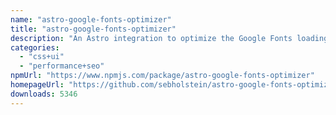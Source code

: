 ```yaml
---
name: "astro-google-fonts-optimizer"
title: "astro-google-fonts-optimizer"
description: "An Astro integration to optimize the Google Fonts loading performance"
categories:
  - "css+ui"
  - "performance+seo"
npmUrl: "https://www.npmjs.com/package/astro-google-fonts-optimizer"
homepageUrl: "https://github.com/sebholstein/astro-google-fonts-optimizer"
downloads: 5346
---
```


